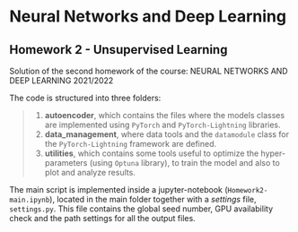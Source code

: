 # Neural Networks and Deep Learning 

## Homework 2 - Unsupervised Learning

Solution of the second homework of the course: NEURAL NETWORKS AND DEEP LEARNING 2021/2022 

The code is structured into three folders:  
> 1. **autoencoder**, which contains the files where the models classes are implemented using `PyTorch` and `PyTorch-Lightning` libraries.  
> 2. **data_management**, where data tools and the `datamodule` class for the `PyTorch-Lightning` framework are defined.  
> 3. **utilities**, which contains some tools useful to optimize the hyper-parameters (using `Optuna` library), to train the model and also to plot and analyze results.  

The main script is implemented inside a jupyter-notebook (`Homework2-main.ipynb`), located in the main folder together with a *settings* file, `settings.py`. 
This file contains the global seed number, GPU availability check and the path settings for all the output files.
